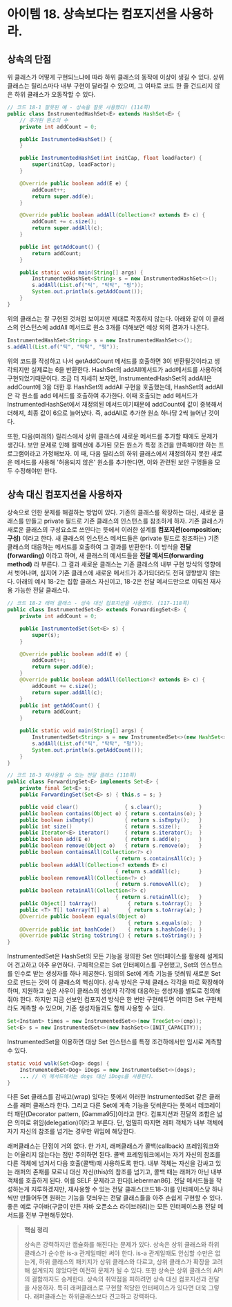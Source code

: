 # 아이템 18. 상속보다는 컴포지션을 사용하라.

## 상속의 단점
위 클래스가 어떻게 구현되느냐에 따라 하위 클래스의 동작에 이상이 생길 수 있다. 상위 클래스는 릴리스마다 내부 구현이 달라질 수 있으며, 그 여파로 코드 한 줄 건드리지 않은 하위 클래스가 오동작할 수 있다. 

```java
// 코드 18-1 잘못된 예 - 상속을 잘못 사용했다! (114쪽)
public class InstrumentedHashSet<E> extends HashSet<E> {
    // 추가된 원소의 수
    private int addCount = 0;

    public InstrumentedHashSet() {
    }

    public InstrumentedHashSet(int initCap, float loadFactor) {
        super(initCap, loadFactor);
    }

    @Override public boolean add(E e) {
        addCount++;
        return super.add(e);
    }

    @Override public boolean addAll(Collection<? extends E> c) {
        addCount += c.size();
        return super.addAll(c);
    }

    public int getAddCount() {
        return addCount;
    }

    public static void main(String[] args) {
        InstrumentedHashSet<String> s = new InstrumentedHashSet<>();
        s.addAll(List.of("틱", "탁탁", "펑"));
        System.out.println(s.getAddCount());
    }
}
```

위의 클래스는 잘 구현된 것처럼 보이지만 제대로 작동하지 않는다. 아래와 같이 이 클래스의 인스턴스에 addAll 메서드로 원소 3개를 더해보면 예상 외의 결과가 나온다.

```java
InstrumentedHashSet<String> s = new InstrumentedHashSet<>();
s.addAll(List.of("틱", "탁탁", "펑"));
```

위의 코드를 작성하고 나서 getAddCount 메서드를 호출하면 3이 반환될것이라고 생각되지만 실제로는 6을 반환한다. HashSet의 addAll메서드가 add메서드를 사용하여 구현되었기때문이다. 조금 더 자세히 보자면, InstrumentedHashSet의 addAll은 addCount에 3을 더한 후 HashSet의 addAll 구현을 호출했는데, HashSet의 addAll은 각 원소를 add 메서드를 호출하여 추가한다. 이때 호출되는 add 메서드가 InstrumentedHashSet에서 재정의된 메서드이기때문에 addCount에 값이 중복해서 더해져, 최종 값이 6으로 늘어났다. 즉, addAll로 추가한 원소 하나당 2씩 늘어난 것이다.

또한, 다음(미래의) 릴리스에서 상위 클래스에 새로운 메서드를 추가할 때에도 문제가 생긴다. 보안 문제로 인해 컬렉션에 추가된 모든 원소가 특정 조건을 만족해야만 하는 프로그램이라고 가정해보자. 이 때, 다음 릴리스의 하위 클래스에서 재정의하지 못한 새로운 메서드를 사용해 '허용되지 않은' 원소를 추가한다면, 이와 관련된 보안 구멍들을 모두 수정해야만 한다.

## 상속 대신 컴포지션을 사용하자
상속으로 인한 문제를 해결하는 방법이 있다. 기존의 클래스를 확장하는 대신, 새로운 클래스를 만들고 private 필드로 기존 클래스의 인스턴스를 참조하게 하자. 기존 클래스가 새로운 클래스의 구성요소로 쓰인다는 뜻에서 이러한 설계를 **컴포지션(composition; 구성)** 이라고 한다. 새 클래스의 인스턴스 메서드들은 (private 필드로 참조하는) 기존 클래스의 대응하는 메서드를 호출하여 그 결과를 반환한다. 이 방식을 **전달(forwarding)** 이라고 하며, 새 클래스의 메서드들을 **전달 메서드(forwarding method)** 라 부른다. 그 결과 새로운 클래스는 기존 클래스의 내부 구현 방식의 영향에서 벗어나며, 심지어 기존 클래스에 새로운 메서드가 추가되더라도 전혀 영향받지 않는다. 아래의 예시 18-2는 집합 클래스 자신이고, 18-2은 전달 메서드만으로 이뤄진 재사용 가능한 전달 클래스다.

```java
// 코드 18-2 래퍼 클래스 - 상속 대신 컴포지션을 사용했다. (117-118쪽)
public class InstrumentedSet<E> extends ForwardingSet<E> {
    private int addCount = 0;

    public InstrumentedSet(Set<E> s) {
        super(s);
    }

    @Override public boolean add(E e) {
        addCount++;
        return super.add(e);
    }
    @Override public boolean addAll(Collection<? extends E> c) {
        addCount += c.size();
        return super.addAll(c);
    }
    public int getAddCount() {
        return addCount;
    }

    public static void main(String[] args) {
        InstrumentedSet<String> s = new InstrumentedSet<>(new HashSet<>());
        s.addAll(List.of("틱", "탁탁", "펑"));
        System.out.println(s.getAddCount());
    }
}
```

```java
// 코드 18-3 재사용할 수 있는 전달 클래스 (118쪽)
public class ForwardingSet<E> implements Set<E> {
    private final Set<E> s;
    public ForwardingSet(Set<E> s) { this.s = s; }

    public void clear()               { s.clear();            }
    public boolean contains(Object o) { return s.contains(o); }
    public boolean isEmpty()          { return s.isEmpty();   }
    public int size()                 { return s.size();      }
    public Iterator<E> iterator()     { return s.iterator();  }
    public boolean add(E e)           { return s.add(e);      }
    public boolean remove(Object o)   { return s.remove(o);   }
    public boolean containsAll(Collection<?> c)
                                   { return s.containsAll(c); }
    public boolean addAll(Collection<? extends E> c)
                                   { return s.addAll(c);      }
    public boolean removeAll(Collection<?> c)
                                   { return s.removeAll(c);   }
    public boolean retainAll(Collection<?> c)
                                   { return s.retainAll(c);   }
    public Object[] toArray()          { return s.toArray();  }
    public <T> T[] toArray(T[] a)      { return s.toArray(a); }
    @Override public boolean equals(Object o)
                                       { return s.equals(o);  }
    @Override public int hashCode()    { return s.hashCode(); }
    @Override public String toString() { return s.toString(); }
}
```

InstrumentedSet은 HashSet의 모든 기능을 정의한 Set 인터페이스를 활용해 설계되어 견고하고 아주 유연하다. 구체적으로는 Set 인터페이스를 구현했고, Set의 인스턴스를 인수로 받는 생성자를 하나 제공한다. 임의의 Set에 계측 기능을 덧씌워 새로운 Set으로 만드는 것이 이 클래스의 핵심이다. 상속 방식은 구체 클래스 각각을 따로 확장해야 하며, 지원하고 싶은 사우이 클래스의 생성자 각각에 대응하는 생성자를 별도로 정의해줘야 한다. 하지만 지금 선보인 컴포지션 방식은 한 번만 구현해두면 어떠한 Set 구현체라도 계측할 수 있으며, 기존 생성자들과도 함께 사용할 수 있다.

```java
Set<Instant> times = new InstrumentedSet<>(new TreeSet<>(cmp));
Set<E> s = new InstrumentedSet<>(new hashSet<>(INIT_CAPACITY));
```

InstrumentedSet을 이용하면 대상 Set 인스턴스를 특정 조건하에서만 임시로 계측할 수 있다.
```java
static void walk(Set<Dog> dogs) {
    InstrumentedSet<Dog> iDogs = new InstrumentedSet<>(dogs);
    ... // 이 메서드에서는 dogs 대신 iDogs를 사용한다.
}
```

다른 Set 클래스를 감싸고(wrap) 있다는 뜻에서 이러한 InstrumentedSet 같은 클래스를 래퍼 클래스라 한다. 그리고 다른 Set에 게측 기능을 덧씌운다는 뜻에서 데코레이터 패턴(Decorator pattern, [Gamma95])이라고 한다.
컴포지션과 전달의 조합은 넓은 의미로 위임(delegation)이라고 부른다. 단, 엄밀히 따지면 래퍼 객체가 내부 객체에 자기 자신의 참조를 넘기는 경우만 위임에 해당한다. 

래퍼클래스는 단점이 거의 없다. 한 가지, 래퍼클래스가 콜백(callback) 프레임워크와는 어울리지 않는다는 점만 주의하면 된다. 콜백 프레임워크에서는 자기 자신의 참조를 다른 객체에 넘겨서 다음 호출(콜백)때 사용하도록 한다. 내부 객체는 자신을 감싸고 있는 래퍼의 존재를 모르니 대신 자신(this)의 참조를 넘기고, 콜백 때는 래퍼가 아닌 내부 객체를 호출하게 된다. 이를 SELF 문제라고 한다[Lieberman86]. 전달 메서드들을 작성하는게 지루하겠지만, 재사용할 수 있는 전달 클래스(코드18-3)를 인터페이스당 하나씩만 만들어두면 원하는 기능을 덧씌우는 전달 클래스들을 아주 손쉽게 구현할 수 있다. 좋은 예로 구아바(구글이 만든 자바 오픈소스 라이브러리)는 모든 인터페이스용 전달 메서드를 전부 구현해두었다.

> **핵심 정리**
> 
> 상속은 강력하지만 캡슐화를 해진다는 문제가 있다. 상속은 상위 클래스와 하위 클래스가 순수한 is-a 관계일때만 써야 한다. is-a 관계일때도 안심할 수만은 없는게, 하위 클래스의 패키지가 상위 클래스와 다르고, 상위 클래스가 확장을 고려해 설계되지 않았다면 여전히 문제가 될 수 있다. 또한 상속은 상위 클래스의 API의 결함까지도 승계한다. 상속의 취약점을 피하려면 상속 대신 컴포지션과 전달을 사용하자. 특히 래퍼클래스로 구현할 적당한 인터페이스가 있다면 더욱 그렇다. 래퍼클래스는 하위클래스보다 견고하고 강력하다.